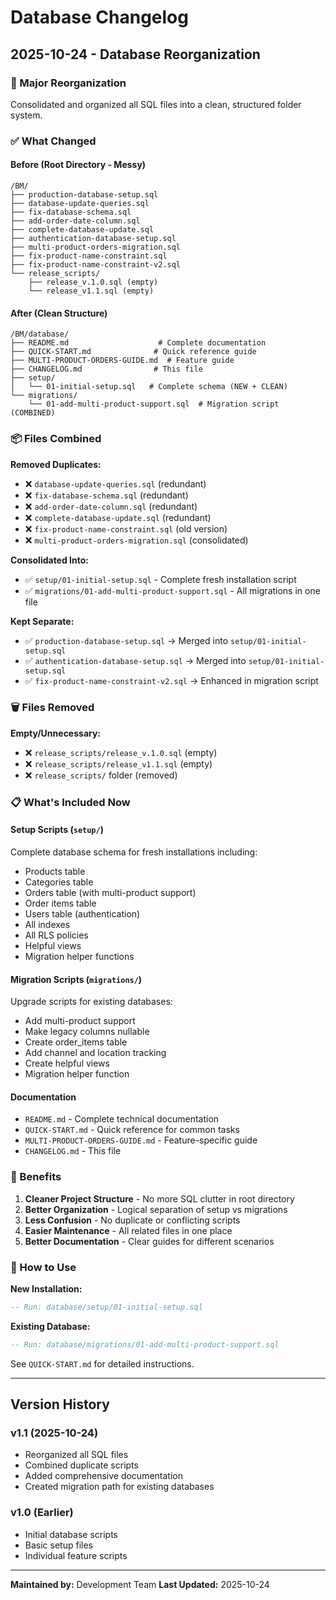 # Database Changelog

## 2025-10-24 - Database Reorganization

### 🎉 Major Reorganization

Consolidated and organized all SQL files into a clean, structured folder system.

### ✅ What Changed

#### Before (Root Directory - Messy)
```
/BM/
├── production-database-setup.sql
├── database-update-queries.sql
├── fix-database-schema.sql
├── add-order-date-column.sql
├── complete-database-update.sql
├── authentication-database-setup.sql
├── multi-product-orders-migration.sql
├── fix-product-name-constraint.sql
├── fix-product-name-constraint-v2.sql
└── release_scripts/
    ├── release_v.1.0.sql (empty)
    └── release_v1.1.sql (empty)
```

#### After (Clean Structure)
```
/BM/database/
├── README.md                    # Complete documentation
├── QUICK-START.md              # Quick reference guide
├── MULTI-PRODUCT-ORDERS-GUIDE.md  # Feature guide
├── CHANGELOG.md                # This file
├── setup/
│   └── 01-initial-setup.sql   # Complete schema (NEW + CLEAN)
└── migrations/
    └── 01-add-multi-product-support.sql  # Migration script (COMBINED)
```

### 📦 Files Combined

**Removed Duplicates:**
- ❌ `database-update-queries.sql` (redundant)
- ❌ `fix-database-schema.sql` (redundant)
- ❌ `add-order-date-column.sql` (redundant)
- ❌ `complete-database-update.sql` (redundant)
- ❌ `fix-product-name-constraint.sql` (old version)
- ❌ `multi-product-orders-migration.sql` (consolidated)

**Consolidated Into:**
- ✅ `setup/01-initial-setup.sql` - Complete fresh installation script
- ✅ `migrations/01-add-multi-product-support.sql` - All migrations in one file

**Kept Separate:**
- ✅ `production-database-setup.sql` → Merged into `setup/01-initial-setup.sql`
- ✅ `authentication-database-setup.sql` → Merged into `setup/01-initial-setup.sql`
- ✅ `fix-product-name-constraint-v2.sql` → Enhanced in migration script

### 🗑️ Files Removed

**Empty/Unnecessary:**
- ❌ `release_scripts/release_v.1.0.sql` (empty)
- ❌ `release_scripts/release_v1.1.sql` (empty)
- ❌ `release_scripts/` folder (removed)

### 📋 What's Included Now

#### Setup Scripts (`setup/`)
Complete database schema for fresh installations including:
- Products table
- Categories table
- Orders table (with multi-product support)
- Order items table
- Users table (authentication)
- All indexes
- All RLS policies
- Helpful views
- Migration helper functions

#### Migration Scripts (`migrations/`)
Upgrade scripts for existing databases:
- Add multi-product support
- Make legacy columns nullable
- Create order_items table
- Add channel and location tracking
- Create helpful views
- Migration helper function

#### Documentation
- `README.md` - Complete technical documentation
- `QUICK-START.md` - Quick reference for common tasks
- `MULTI-PRODUCT-ORDERS-GUIDE.md` - Feature-specific guide
- `CHANGELOG.md` - This file

### 🎯 Benefits

1. **Cleaner Project Structure** - No more SQL clutter in root directory
2. **Better Organization** - Logical separation of setup vs migrations
3. **Less Confusion** - No duplicate or conflicting scripts
4. **Easier Maintenance** - All related files in one place
5. **Better Documentation** - Clear guides for different scenarios

### 🚀 How to Use

**New Installation:**
```sql
-- Run: database/setup/01-initial-setup.sql
```

**Existing Database:**
```sql
-- Run: database/migrations/01-add-multi-product-support.sql
```

See `QUICK-START.md` for detailed instructions.

---

## Version History

### v1.1 (2025-10-24)
- Reorganized all SQL files
- Combined duplicate scripts
- Added comprehensive documentation
- Created migration path for existing databases

### v1.0 (Earlier)
- Initial database scripts
- Basic setup files
- Individual feature scripts

---

**Maintained by:** Development Team
**Last Updated:** 2025-10-24
